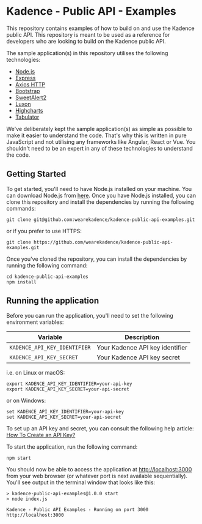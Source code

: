 # Kadence - Public API - Examples
This repository contains examples of how to build on and use the Kadence public API. This repository is meant
to be used as a reference for developers who are looking to build on the Kadence public API.

The sample application(s) in this repository utilises the following technologies:

- [Node.js](https://nodejs.org/en/)
- [Express](https://expressjs.com/)
- [Axios HTTP](https://axios-http.com/)
- [Bootstrap](https://getbootstrap.com/)
- [SweetAlert2](https://sweetalert2.github.io/)
- [Luxon](https://moment.github.io/luxon/)
- [Highcharts](https://www.highcharts.com/)
- [Tabulator](http://tabulator.info/)

We've deliberately kept the sample application(s) as simple as possible to make it easier to understand the code. That's
why this is written in pure JavaScript and not utilising any frameworks like Angular, React or Vue. You shouldn't need
to be an expert in any of these technologies to understand the code.

## Getting Started

To get started, you'll need to have Node.js installed on your machine. You can download Node.js from
[here](https://nodejs.org/en/). Once you have Node.js installed, you can clone this repository and install the
dependencies by running the following commands:

```shell
git clone git@github.com:wearekadence/kadence-public-api-examples.git
```
or if you prefer to use HTTPS:
```shell
git clone https://github.com/wearekadence/kadence-public-api-examples.git
```

Once you've cloned the repository, you can install the dependencies by running the following command:

```shell
cd kadence-public-api-examples
npm install
```

## Running the application

Before you can run the application, you'll need to set the following environment variables:

| Variable | Description                     |
| --- |---------------------------------|
| `KADENCE_API_KEY_IDENTIFIER` | Your Kadence API key identifier |
| `KADENCE_API_KEY_SECRET` | Your Kadence API key secret     |

i.e. on Linux or macOS:
```shell
export KADENCE_API_KEY_IDENTIFIER=your-api-key
export KADENCE_API_KEY_SECRET=your-api-secret
```

or on Windows:
```shell
set KADENCE_API_KEY_IDENTIFIER=your-api-key
set KADENCE_API_KEY_SECRET=your-api-secret
```

To set up an API key and secret, you can consult the following help article: [How To Create an API Key?](https://help.kadence.co/kb/guide/en/how-to-create-an-api-key-Wzt5dE1Kbe/Steps/2372427)

To start the application, run the following command:
```shell
npm start
```

You should now be able to access the application at [http://localhost:3000](http://localhost:3000) from your web browser (or whatever port is next available sequentially).
You'll see output in the terminal window that looks like this:

```shell
> kadence-public-api-examples@1.0.0 start
> node index.js

Kadence - Public API Examples - Running on port 3000
http://localhost:3000
```